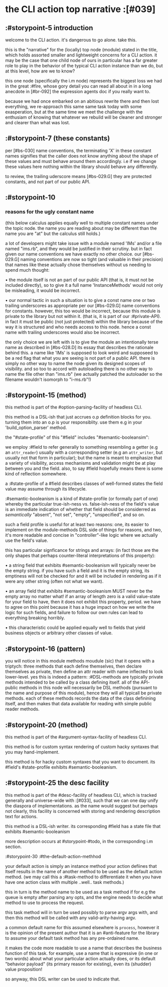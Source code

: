 # the CLI action top narrative :[#039]

## :#storypoint-5 introduction

welcome to the CLI action. it's dangerous to go alone. take this.

this is the "narrative" for the (locally) top node (module) stated in the
title, which holds assorted smaller and lightweight concerns for a CLI action.
it may be the case that one child node of ours in particular has a far greater
role to play in the behavior of the typical CLI action instance than we do,
but at this level, how are we to know?

this one node (specifically the i.m node) represents the biggest loss we
had in the great :#fire, whose gory detail you can read all about in
in a long anecdote in [#br-092] the expression agents doc if you really want to.

because we had once embarked on an abitious rewrite there and then lost
everything, we re-approach this same same task today with some exasperation,
but at the same time we meet the challenge with the enthusiam of knowing
that whatever we rebuild will be cleaner and stronger and clearer than what
was lost.



## :#storypoint-7 (these constants)

per [#bs-030] name conventions, the terminating 'X' in these constant names
signifies that the caller does not know anything about the shape of these
values and must behave around them accordingly.  i.e if we change these
values here nothing within the library should behave any differently.

to review, the trailing uderscore means [#bs-029.G] they are protected
constants, and not part of our public API.



## :#storypoint-10

### reasons for the ugly constant name

(this below calculus applies equally well to multiple constant names under
the topic node. the name you are reading about may be different than the name
you are "at" but the calculus still holds.)

a lot of developers might take issue with a module named 'IMs' and/or a
file named "ims.rb", and they would be justified in their scrutiny. but in
fact given our name conventions we have exactly no other choice. our
[#bs-029.G] naming conventions are now so tight (and valuable in their
precision) that names like these actually chose themselves without us
needing to spend much thought:

• the module itself is not an part of our public API (that is, it must not
  be included directly), so to give it a full name 'InstanceMethods' would
  not only be misleading, it would be incorrect.

• our normal tactic in such a situation is to give a const name one or two
  trailing underscores as appropriate per our [#bs-029.G] name conventions for
  constants. however, this too would be incorrect, because this module
  is private to the library but not within it. (that is, it is part of our
  :#private-API). in fact it must be public (not just protected) within the
  library because of the way it is structured and who needs access to this
  node. hence a const name with trailing underscores would also be incorrect.

the only choice we are left with is to give the module an intentionally terse
name as described in [#bs-028.D] its essay that describes the rationale behind
this. a name like 'IMs' is supposed to look weird and supposeed to be a red
flag that what you are seeing is not part of a public API. there is simply no
other way to name the node given its designed scopes of visibility. and so too
to accord with autoloading there is no other way to name the file other than
"ims.rb" (we actually patched the autoloader so the filename wouldn't isomorph
to "i-ms.rb"!)



## :#storypoint-15 (method)

this method is part of the #option-parsing-facility of headless CLI.

this method is a DSL-ish that just accrues o.p definition blocks for you.
turning them into an o.p is your responsiblity. use them e.g in your
'build_option_parser' method.

the "#state-profile" of this "#field" includes "#semantic-booleansim":

we employ :#field to refer generally to something resembling a getter (e.g an
`attr_reader`) usually with a corresponding setter (e.g an `attr_writer`, but
usually not that form in particular); but the name is meant to emphasize
that a variety of visibility, access mechanisms and validation might be
at play between you and the field. also, to say #field hopefully means there
is some kind of reflection somewhere.

a :#state-profile of a #field describes classes of well-formed states the
field value may assume through its lifecycle.

:#semantic-booleanism is a kind of #state-profile (or formally part of
one) whereby the particular true-ish-ness vs. false-ish-ness of the field's
value is an immediate indication of whether that field should be considerred
as *semantically* "absent", "not set", "empty", "unspecified", and so on.

such a field profile is useful for at least two reasons: one, its easier to
implement on the module-methods DSL side of things for reasons, and two, it's
more readable and concise in "controller"-like logic where we actually use
the field's value.

this has particular signficance for strings and arrays: (in fact those are
the only shapes that perhaps counter-literal interpretations of this
property):

• a string field that exhibits #semantic-booleanism will typically never be
  the empty string. if you have such a field and it is the empty string, its
  emptiness will not be checked for and it will be included in rendering as
  if it were any other string (often not what we want).

• an array field that exhibits #semantic-booleanism MUST never be the empty
  array no matter what! if an array of length zero is a valid value-state for
  your field to have, then it does not exhibit this property, period. we have
  to agree on this point because it has a huge impact on how we write the
  logic for such fields, and failure to follow our own rules can lead to
  everything breaking horribly.

• this characteristic could be applied equally well to fields that yield
  business objects or arbitrary other classes of value.



## :#storypoint-16 (pattern)

you will notice in this module methods moudule (sic) that it opens with
a triptych: three methods that each define themselves, then declare themselves
as private, then define an attr reader with name inflected to look
lower-level. yes this is indeed a pattern: :#DSL-methods are typically private
methods intended to be called by a class defining itself. all of the API-
public methods in this node will necessarily be DSL methods (pursuant to the
name and purpose of this module), hence they will all typicall be private
methods. each of these methods records the data of the class definining
itself, and then makes that data available for reading with simple public
reader methods.



## :#storypoint-20 (method)

this method is part of the #argument-syntax-facility of headless CLI.

this method is for custom syntax rendering of custom hacky syntaxes that
you may hand-implement.

this method is for hacky custom syntaxes that you want to document.
its #field's #state-profile exhibits #semantic-booleanism.



## :#storypoint-25 the desc facility

this method is part of the #desc-facility of headless CLI, which is tracked
generally and universe-wide with :[#033], such that we can one day unify the
diaspora of implementations. as the name would suggest but perhaps not
clearly, this facility is concerned with storing and rendering description
text for actions.

this method is a DSL-ish writer. its corresponding #field has a state file
that exhibits #semantic-booleanism

more description occurs at #storypoint-#todo, in the corresponding i.m section.



:#storypoint-30 :#the-default-action-methhod

your default action is simply an instance method your action defiines that
ltself results in the name of another method to be used as the default action
method. (we may call this a :#task-method to differentiate it when you have
have one action class with multiple ..well.. task methods.)

this in turn is the method name to be used as a task method if for e.g the
queue is empty after parsing any opts, and the engine needs to decide what
method to use to process the request.

this task method will in turn be used possibly to parse argv args with, and
then this method will be called with any valid-arity-having argv.

a common default name for this assumed elsewhere is `process`, however it is
the opinion of the present author that it is an #anti-feature for the library
to assume your default task method has any pre-ordained name.

it makes the code more readable to use a name that describes the business
function of this task. for example, use a name that is expressive (in one or
two words) about what your particular action actually does, or its default
"behavior payload" (its primary reason for existing), even its (shudder)
value proposition!

so anyway, this DSL writer can be used to indicate that.
